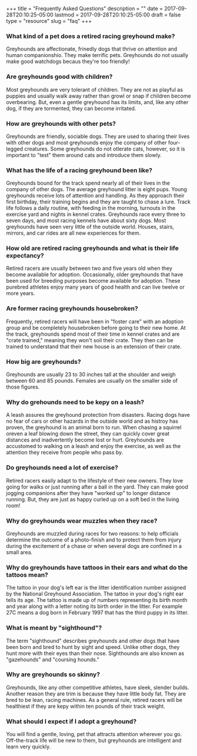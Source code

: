 +++
title = "Frequently Asked Questions"
description = ""
date = 2017-09-28T20:10:25-05:00
lastmod = 2017-09-28T20:10:25-05:00
draft = false
type = "resource"
slug = "faq"
+++

### What kind of a pet does a retired racing greyhound make? ###
Greyhounds are affectionate, frinedly dogs that thrive on attention and human companionshio. They make terrific pets. Greyhounds do not usually make good watchdogs becaus they're too friendly!

### Are greyhounds good with children? ###
Most greyhounds are very tolerant of children. They are not as playful as puppies and usually walk away rather than growl or snap if children become overbearing. But, even a gentle greyhound has its limits, and, like any other dog, if they are tormented, they can become irritated.

### How are greyhounds with other pets? ###
Greyhounds are friendly, sociable dogs. They are used to sharing their lives with other dogs and most greyhounds enjoy the company of other four-legged creatures. Some greyhounds do not otlerate cats, however, so it is important to "test" them around cats and introduce them slowly.

### What has the life of a racing greyhound been like? ###
Greyhounds bound for the track spend nearly all of their lives in the company of other dogs. The average greyhound litter is eight pups. Young greyhounds receive lots of attention and handling. As they approach their first birthday, their training begins and they are taught to chase a lure. Track life follows a daily routine, with feeding in the morning, turnouts in the exercise yard and nights in kennel crates. Greyhounds race every three to seven days, and most racing kennels have about sixty dogs. Most greyhounds have seen very little of the outside world. Houses, stairs, mirrors, and car rides are all new experiences for them.

### How old are retired racing greyhounds and what is their life expectancy? ###
Retired racers are usually between two and five years old when they become available for adoption. Occasionally, older greyhounds that have been used for breeding purposes become available for adoption. These purebred athletes enjoy many years of good health and can live twelve or more years.

### Are former racing greyhounds housebroken? ###
Frequently, retired racers will have been in "foster care" with an adoption group and be completely housebroken before going to their new home. At the track, greyhounds spend most of their time in kennel crates and are "crate trained," meaning they won't soil their crate. They then can be trained to understand that their new house is an extension of their crate.

### How big are greyhounds? ###
Greyhounds are usually 23 to 30 inches tall at the shoulder and weigh between 60 and 85 pounds. Females are usually on the smaller side of those figures.

### Why do grehounds need to be kepy on a leash? ###
A leash assures the greyhound protection from disasters. Racing dogs have no fear of cars or other hazards in the outside world and as histroy has proven, the greyhound is an animal born to run. When chasing a squirrel oreven a leaf blowing down the street, they can quickly cover great distances and inadvertently become lost or hurt. Greyhounds are accustomed to walking on a leash and enjoy the exercise, as well as the attention they receive from people who pass by.

### Do greyhounds need a lot of exercise? ###
Retired racers easily adapt to the lifestyle of their new owners. They love going for walks or just running after a ball in the yard. They can make good jogging companions after they have "worked up" to longer distance running. But, they are just as happy curled up on a soft bed in the living room!

### Why do greyhounds wear muzzles when they race? ###
Greyhounds are muzzled during races for two reasons: to help officials determine the outcome of a photo-finish and to protect them from injury during the excitement of a chase or when several dogs are confined in a small area.

### Why do greyhounds have tattoos in their ears and what do the tattoos mean? ###
The tattoo in your dog's left ear is the litter identification number assigned by the National Greyhound Association. The tattoo in your dog's right ear tells its age. The tattoo is made up of numbers representing its birth month and year along with a letter noting its birth order in the litter. For example 27C means a dog born in February 1997 that has the third puppy in its litter.

### What is meant by "sighthound"? ###
The term "sighthound" describes greyhounds and other dogs that have been born and bred to hunt by sight and speed. Unlike other dogs, they hunt more with their eyes than their nose. Sighthounds are also known as "gazehounds" and "coursing hounds."

### Why are greyhounds so skinny? ###
Greyhounds, like any other competitive athletes, have sleek, slender builds. Another reason they are trim is because they have little body fat. They are bred to be lean, racing machines. As a general rule, retired racers will be healthiest if they are kepy within ten pounds of their track weight.

### What should I expect if I adopt a greyhound? ###
You will find a gentle, loving, pet that attracts attention wherever you go. Off-the-track life will be new to them, but greyhounds are intelligent and learn very quickly.